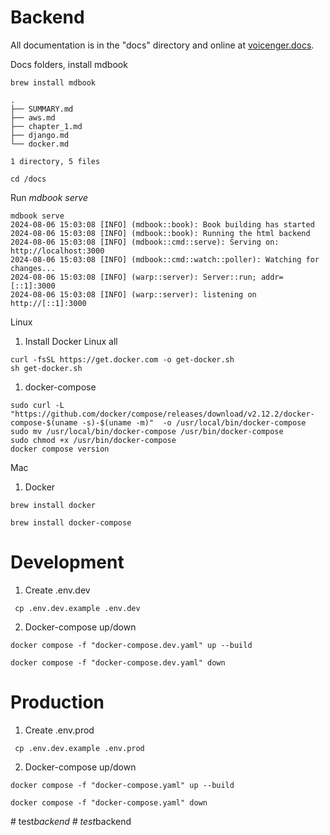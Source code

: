 # Backend

All documentation is in the "docs" directory and online at [voicenger.docs](https://voicenger.github.io/backend/).

Docs folders, install mdbook

```
brew install mdbook
```

```dosc
.
├── SUMMARY.md
├── aws.md
├── chapter_1.md
├── django.md
└── docker.md

1 directory, 5 files
```

```
cd /docs 
```

Run *mdbook serve*
```
mdbook serve       
2024-08-06 15:03:08 [INFO] (mdbook::book): Book building has started
2024-08-06 15:03:08 [INFO] (mdbook::book): Running the html backend
2024-08-06 15:03:08 [INFO] (mdbook::cmd::serve): Serving on: http://localhost:3000
2024-08-06 15:03:08 [INFO] (mdbook::cmd::watch::poller): Watching for changes...
2024-08-06 15:03:08 [INFO] (warp::server): Server::run; addr=[::1]:3000
2024-08-06 15:03:08 [INFO] (warp::server): listening on http://[::1]:3000
```

Linux

1. Install Docker Linux all
```docker
curl -fsSL https://get.docker.com -o get-docker.sh
sh get-docker.sh
```

1. docker-compose
```docker
sudo curl -L "https://github.com/docker/compose/releases/download/v2.12.2/docker-compose-$(uname -s)-$(uname -m)"  -o /usr/local/bin/docker-compose
sudo mv /usr/local/bin/docker-compose /usr/bin/docker-compose
sudo chmod +x /usr/bin/docker-compose
docker compose version
```
Mac

1. Docker
```docker
brew install docker

brew install docker-compose
```


# Development
 
1. Create .env.dev
```shell
 cp .env.dev.example .env.dev
```

2. Docker-compose up/down
```docker
docker compose -f "docker-compose.dev.yaml" up --build

docker compose -f "docker-compose.dev.yaml" down
```

# Production
 
1. Create .env.prod
```shell
 cp .env.dev.example .env.prod
```

2. Docker-compose up/down
```docker
docker compose -f "docker-compose.yaml" up --build

docker compose -f "docker-compose.yaml" down
```

#   t e s t _ b a c k e n d  
 #   t e s t _ b a c k e n d  
 